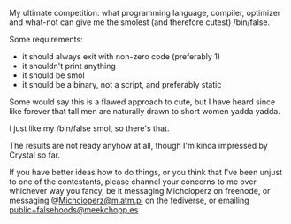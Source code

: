 My ultimate competition: what programming language, compiler, optimizer
and what-not can give me the smolest (and therefore cutest) /bin/false.

Some requirements:
 - it should always exit with non-zero code (preferably 1)
 - it shouldn't print anything
 - it should be smol
 - it should be a binary, not a script, and preferably static

Some would say this is a flawed approach to cute, but I have heard since
like forever that tall men are naturally drawn to short women yadda
yadda.

I just like my /bin/false smol, so there's that.

The results are not ready anyhow at all, though I'm kinda impressed by
Crystal so far.

If you have better ideas how to do things, or you think that I've been
unjust to one of the contestants, please channel your concerns to me
over whichever way you fancy, be it messaging Michcioperz on freenode,
or messaging @Michcioperz@m.atm.pl on the fediverse, or emailing
public+falsehoods@meekchopp.es
